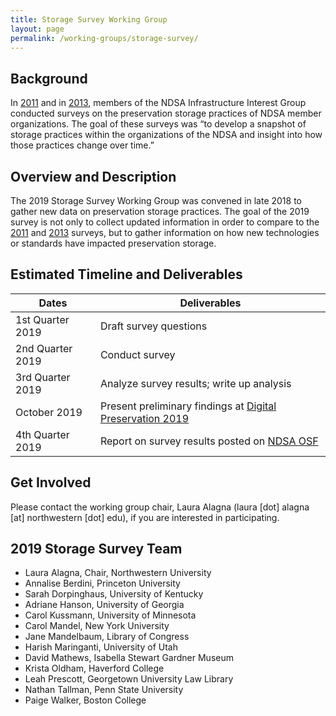 ```yaml
---
title: Storage Survey Working Group
layout: page
permalink: /working-groups/storage-survey/
---
```


## Background
In [2011](http://www.dlib.org/dlib/may13/altman/05altman.html) and in [2013](http://www.dlib.org/dlib/july17/gallinger/07gallinger.html), members of the NDSA Infrastructure Interest Group conducted surveys on the preservation storage practices of NDSA member organizations. The goal of these surveys was “to develop a snapshot of storage practices within the organizations of the NDSA and insight into how those practices change over time.” 

## Overview and Description
The 2019 Storage Survey Working Group was convened in late 2018 to gather new data on preservation storage practices. The goal of the 2019 survey is not only to collect updated information in order to compare to the [2011](https://hdl.handle.net/1902.1/19768) and [2013](https://doi.org/10.7910/DVN/8NYC97) surveys, but to gather information on how new technologies or standards have impacted preservation storage. 

## Estimated Timeline and Deliverables
| **Dates**        | **Deliverables**                                             |
| ---------------- | ------------------------------------------------------------ |
| 1st Quarter 2019 | Draft survey questions                                       |
| 2nd Quarter 2019 | Conduct survey                                               |
| 3rd Quarter 2019 | Analyze survey results; write up analysis                    |
| October 2019     | Present preliminary findings at [Digital Preservation 2019](https://ndsa.org/meetings/) |
| 4th Quarter 2019 | Report on survey results posted on [NDSA OSF](https://osf.io/4d567/) |

## Get Involved
Please contact the working group chair, Laura Alagna (laura [dot] alagna [at] northwestern [dot] edu), if you are interested in participating.

## 2019 Storage Survey Team
- Laura Alagna, Chair, Northwestern University
- Annalise Berdini, Princeton University
- Sarah Dorpinghaus, University of Kentucky
- Adriane Hanson, University of Georgia
- Carol Kussmann, University of Minnesota
- Carol Mandel, New York University
- Jane Mandelbaum, Library of Congress
- Harish Maringanti, University of Utah
- David Mathews, Isabella Stewart Gardner Museum
- Krista Oldham, Haverford College
- Leah Prescott, Georgetown University Law Library
- Nathan Tallman, Penn State University
- Paige Walker, Boston College
